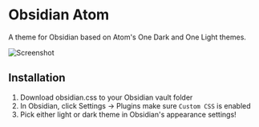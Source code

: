 # Obsidian Atom

A theme for Obsidian based on Atom's One Dark and One Light themes.

![Screenshot](screenshot-hybrid.png)

## Installation

1. Download obsidian.css to your Obsidian vault folder
2. In Obsidian, click Settings -> Plugins make sure `Custom CSS` is enabled
3. Pick either light or dark theme in Obsidian's appearance settings!